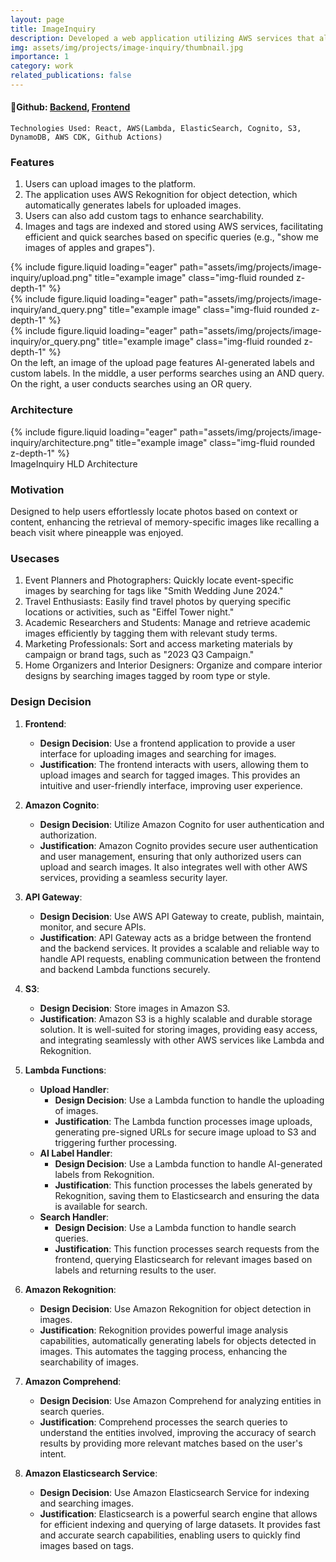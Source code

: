 ```yaml
---
layout: page
title: ImageInquiry
description: Developed a web application utilizing AWS services that allows users to upload images, automatically generate AI-based tags, and add custom tags for efficient image searching.
img: assets/img/projects/image-inquiry/thumbnail.jpg
importance: 1
category: work
related_publications: false
---
```


#### 🔗Github: [Backend](https://github.com/deepjyotk/lf1-image-indexing), [Frontend](https://github.com/deepjyotk/image-inquiry-react-app)

    Technologies Used: React, AWS(Lambda, ElasticSearch, Cognito, S3, DynamoDB, AWS CDK, Github Actions)

### Features

1. Users can upload images to the platform.
2. The application uses AWS Rekognition for object detection, which automatically generates labels for uploaded images.
3. Users can also add custom tags to enhance searchability.
4. Images and tags are indexed and stored using AWS services, facilitating efficient and quick searches based on specific queries (e.g., "show me images of apples and grapes").
<div class="row">
    <div class="col-sm mt-3 mt-md-0">
        {% include figure.liquid loading="eager" path="assets/img/projects/image-inquiry/upload.png" title="example image" class="img-fluid rounded z-depth-1" %}
    </div>
    <div class="col-sm mt-3 mt-md-0">
        {% include figure.liquid loading="eager" path="assets/img/projects/image-inquiry/and_query.png" title="example image" class="img-fluid rounded z-depth-1" %}
    </div>
    <div class="col-sm mt-3 mt-md-0">
        {% include figure.liquid loading="eager" path="assets/img/projects/image-inquiry/or_query.png" title="example image" class="img-fluid rounded z-depth-1" %}
    </div>
</div>
<div class="caption">
   On the left, an image of the upload page features AI-generated labels and custom labels. In the middle, a user performs searches using an AND query. On the right, a user conducts searches using an OR query.
</div>

### Architecture

<div class="row">
    <div class="col-sm mt-3 mt-md-0">
        {% include figure.liquid loading="eager" path="assets/img/projects/image-inquiry/architecture.png" title="example image" class="img-fluid rounded z-depth-1" %}
    </div>
</div>
<div class="caption">
    ImageInquiry HLD Architecture
</div>

### Motivation

Designed to help users effortlessly locate photos based on context or content, enhancing the retrieval of memory-specific images like recalling a beach visit where pineapple was enjoyed.

### Usecases

1. Event Planners and Photographers: Quickly locate event-specific images by searching for tags like "Smith Wedding June 2024."
2. Travel Enthusiasts: Easily find travel photos by querying specific locations or activities, such as "Eiffel Tower night."
3. Academic Researchers and Students: Manage and retrieve academic images efficiently by tagging them with relevant study terms.
4. Marketing Professionals: Sort and access marketing materials by campaign or brand tags, such as "2023 Q3 Campaign."
5. Home Organizers and Interior Designers: Organize and compare interior designs by searching images tagged by room type or style.

### Design Decision

1. **Frontend**:

   - **Design Decision**: Use a frontend application to provide a user interface for uploading images and searching for images.
   - **Justification**: The frontend interacts with users, allowing them to upload images and search for tagged images. This provides an intuitive and user-friendly interface, improving user experience.

2. **Amazon Cognito**:

   - **Design Decision**: Utilize Amazon Cognito for user authentication and authorization.
   - **Justification**: Amazon Cognito provides secure user authentication and user management, ensuring that only authorized users can upload and search images. It also integrates well with other AWS services, providing a seamless security layer.

3. **API Gateway**:

   - **Design Decision**: Use AWS API Gateway to create, publish, maintain, monitor, and secure APIs.
   - **Justification**: API Gateway acts as a bridge between the frontend and the backend services. It provides a scalable and reliable way to handle API requests, enabling communication between the frontend and backend Lambda functions securely.

4. **S3**:

   - **Design Decision**: Store images in Amazon S3.
   - **Justification**: Amazon S3 is a highly scalable and durable storage solution. It is well-suited for storing images, providing easy access, and integrating seamlessly with other AWS services like Lambda and Rekognition.

5. **Lambda Functions**:

   - **Upload Handler**:
     - **Design Decision**: Use a Lambda function to handle the uploading of images.
     - **Justification**: The Lambda function processes image uploads, generating pre-signed URLs for secure image upload to S3 and triggering further processing.
   - **AI Label Handler**:
     - **Design Decision**: Use a Lambda function to handle AI-generated labels from Rekognition.
     - **Justification**: This function processes the labels generated by Rekognition, saving them to Elasticsearch and ensuring the data is available for search.
   - **Search Handler**:
     - **Design Decision**: Use a Lambda function to handle search queries.
     - **Justification**: This function processes search requests from the frontend, querying Elasticsearch for relevant images based on labels and returning results to the user.

6. **Amazon Rekognition**:

   - **Design Decision**: Use Amazon Rekognition for object detection in images.
   - **Justification**: Rekognition provides powerful image analysis capabilities, automatically generating labels for objects detected in images. This automates the tagging process, enhancing the searchability of images.

7. **Amazon Comprehend**:

   - **Design Decision**: Use Amazon Comprehend for analyzing entities in search queries.
   - **Justification**: Comprehend processes the search queries to understand the entities involved, improving the accuracy of search results by providing more relevant matches based on the user's intent.

8. **Amazon Elasticsearch Service**:
   - **Design Decision**: Use Amazon Elasticsearch Service for indexing and searching images.
   - **Justification**: Elasticsearch is a powerful search engine that allows for efficient indexing and querying of large datasets. It provides fast and accurate search capabilities, enabling users to quickly find images based on tags.
